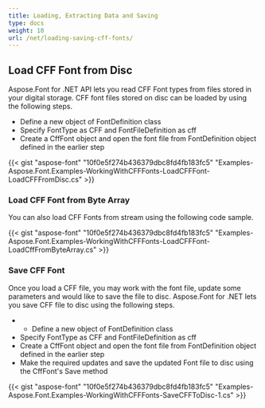 ```yaml
---
title: Loading, Extracting Data and Saving
type: docs
weight: 10
url: /net/loading-saving-cff-fonts/
---
```

## **Load CFF Font from Disc**
Aspose.Font for .NET API lets you read CFF Font types from files stored in your digital storage. CFF font files stored on disc can be loaded by using the following steps.
 * Define a new object of FontDefinition class
 * Specify FontType as CFF and FontFileDefinition as cff
 * Create a CffFont object and open the font file from FontDefinition object defined in the earlier step

{{< gist "aspose-font" "10f0e5f274b436379dbc8fd4fb183fc5" "Examples-Aspose.Font.Examples-WorkingWithCFFFonts-LoadCFFFont-LoadCFFFromDisc.cs" >}}

### **Load CFF Font from Byte Array**
You can also load CFF Fonts from stream using the following code sample.

{{< gist "aspose-font" "10f0e5f274b436379dbc8fd4fb183fc5" "Examples-Aspose.Font.Examples-WorkingWithCFFFonts-LoadCFFFont-LoadCffFromByteArray.cs" >}}

### **Save CFF Font**
Once you load a CFF file, you may work with the font file, update some parameters and would like to save the file to disc. Aspose.Font for .NET lets you save CFF file to disc using the following steps.

 * * Define a new object of FontDefinition class
 * Specify FontType as CFF and FontFileDefinition as cff
 * Create a CffFont object and open the font file from FontDefinition object defined in the earlier step
 * Make the required updates and save the updated Font file to disc using the CffFont's Save method

 {{< gist "aspose-font" "10f0e5f274b436379dbc8fd4fb183fc5" "Examples-Aspose.Font.Examples-WorkingWithCFFFonts-SaveCFFToDisc-1.cs" >}}
